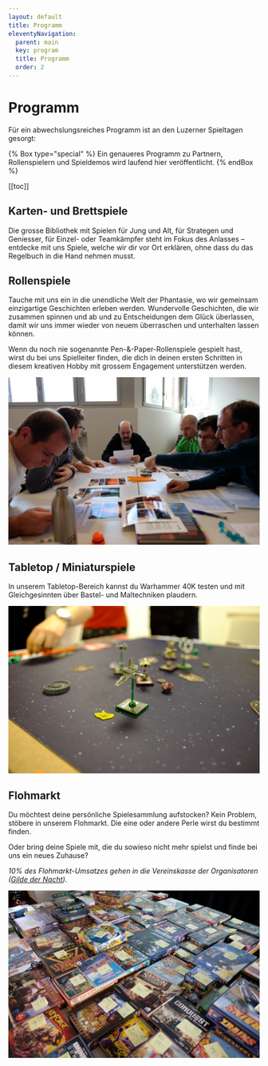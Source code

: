 ```yaml
---
layout: default
title: Programm
eleventyNavigation:
  parent: main
  key: program
  title: Programm
  order: 2
---
```


# Programm

Für ein abwechslungsreiches Programm ist an den Luzerner Spieltagen gesorgt:

{% Box type="special" %}
Ein genaueres Programm zu Partnern, Rollenspielern und Spieldemos wird laufend hier veröffentlicht.
{% endBox %}

[[toc]]

## Karten- und Brettspiele

Die grosse Bibliothek mit Spielen für Jung und Alt, für Strategen und Geniesser, für Einzel- oder Teamkämpfer steht im Fokus des Anlasses – entdecke mit uns Spiele, welche wir dir vor Ort erklären, ohne dass du das Regelbuch in die Hand nehmen musst.

## Rollenspiele

Tauche mit uns ein in die unendliche Welt der Phantasie, wo wir gemeinsam einzigartige Geschichten erleben werden. Wundervolle Geschichten, die wir zusammen spinnen und ab und zu Entscheidungen dem Glück überlassen, damit wir uns immer wieder von neuem überraschen und unterhalten lassen können.

Wenn du noch nie sogenannte Pen-&-Paper-Rollenspiele gespielt hast, wirst du bei uns Spielleiter finden, die dich in deinen ersten Schritten in diesem kreativen Hobby mit grossem Engagement unterstützen werden.

![2019, Luzerner Spieltage](./images/2019-spieltage-09.jpg)

## Tabletop / Miniaturspiele

In unserem Tabletop-Bereich kannst du Warhammer 40K testen und mit Gleichgesinnten über Bastel- und Maltechniken plaudern.

![2018, Luzerner Spieltage](./images/2018-spieltage-06.jpg)

## Flohmarkt

Du möchtest deine persönliche Spielesammlung aufstocken? Kein Problem, stöbere in unserem Flohmarkt. Die eine oder andere Perle wirst du bestimmt finden.

Oder bring deine Spiele mit, die du sowieso nicht mehr spielst und finde bei uns ein neues Zuhause?

_10% des Flohmarkt-Umsatzes gehen in die Vereinskasse der Organisatoren ([Gilde der Nacht](https://gildedernacht.ch/))._

![2019, Luzerner Spieltage](./images/2019-spieltage-08.jpg)
